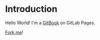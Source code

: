 # Introduction

Hello World! I'm a [GitBook](https://www.gitbook.com/) on GitLab Pages.

[Fork me](https://gitlab.com/themes-templates/gitbook)!